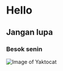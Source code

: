 # Hello
## Jangan lupa
### Besok senin
![Image of Yaktocat](https://octodex.github.com/images/yaktocat.png)
